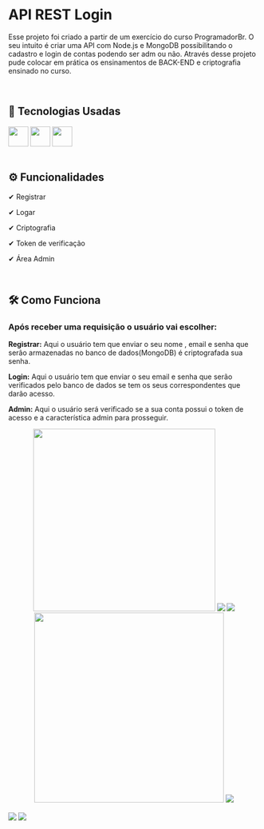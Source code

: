 # API REST Login
<p>Esse projeto foi criado a partir de um exercício do curso ProgramadorBr. O seu intuito é criar uma API com Node.js e MongoDB possibilitando o cadastro e login  de contas podendo ser adm ou não. Através desse projeto pude colocar em prática os ensinamentos de BACK-END e criptografia ensinado no curso.<p/><br>

## 🚀 Tecnologias Usadas
<div>
  <img style="height: 40px; width: 40px;" src="https://user-images.githubusercontent.com/71359547/143244308-922ff602-8189-4439-bfeb-35e748d7e02e.png">
  <img style="height: 40px; width: 40px;" src="https://user-images.githubusercontent.com/71359547/143244521-8612335e-3ec8-445e-9f58-6d537d06d498.png">
  <img style="height: 40px; width: 40px;" src="https://user-images.githubusercontent.com/71359547/143244563-9398441f-5028-4787-bd1d-3346d66358fa.png">
</div><br>

## ⚙ Funcionalidades
<p>✔ Registrar</p>
<p>✔ Logar</p>
<p>✔ Criptografia</p>
<p>✔ Token de verificação</p>
<p>✔ Área Admin</p><br>

## 🛠 Como Funciona
### Após receber uma requisição  o usuário vai escolher:
<p><b>Registrar:</b> Aqui o usuário tem que enviar o seu nome , email e senha que serão armazenadas no banco de dados(MongoDB) é criptografada sua senha.</p>
<p><b>Login:</b> Aqui o usuário tem que enviar o seu email e senha que serão verificados pelo banco de dados se tem os seus correspondentes que darão acesso.</p>
<p><b>Admin:</b>  Aqui o usuário  será  verificado se a sua conta possui o token de acesso e a característica admin para prosseguir.</p>
<div align="center">
  <img src="https://user-images.githubusercontent.com/71359547/143598697-801d63ee-e223-46a1-8a13-ab169efff190.png" height="365">
  <img src="https://user-images.githubusercontent.com/71359547/143705976-61ab4071-737c-45f1-b352-7202ee144bf4.PNG">
  <img src="https://user-images.githubusercontent.com/71359547/143712212-ec5e494b-9e13-4049-9389-041fb492c1cd.PNG">
  <img src="https://user-images.githubusercontent.com/71359547/143705329-bd5cf9f3-96d4-443b-aea4-e032417c6bcc.PNG" height="380">
  <img src="https://user-images.githubusercontent.com/71359547/143713681-0fb0d4fa-4d8f-4848-934d-85b1603298e1.gif">
</div><br>
<a href="mailto:diogosoarespeixoto41@gmail.com"><img src="https://img.shields.io/badge/Gmail-D14836?style=for-the-badge&logo=gmail&logoColor=white"></a>
<a href="https://www.linkedin.com/in/diogo-soares-peixoto"><img src="https://img.shields.io/badge/LinkedIn-0077B5?style=for-the-badge&logo=linkedin&logoColor=white"></a>
